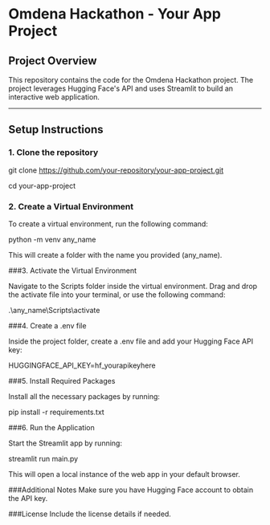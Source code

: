 # Omdena Hackathon - Your App Project

## Project Overview

This repository contains the code for the Omdena Hackathon project.  The project leverages Hugging Face's API and uses Streamlit to build an interactive web application.

---

## Setup Instructions

### 1. Clone the repository

git clone https://github.com/your-repository/your-app-project.git

cd your-app-project

### 2. Create a Virtual Environment

To create a virtual environment, run the following command:

python -m venv any_name

This will create a folder with the name you provided (any_name).

###3. Activate the Virtual Environment

Navigate to the Scripts folder inside the virtual environment.
Drag and drop the activate file into your terminal, or use the following command:

.\any_name\Scripts\activate

###4. Create a .env file

Inside the project folder, create a .env file and add your Hugging Face API key:

HUGGINGFACE_API_KEY=hf_yourapikeyhere

###5. Install Required Packages

Install all the necessary packages by running:

pip install -r requirements.txt

###6. Run the Application

Start the Streamlit app by running:

streamlit run main.py

This will open a local instance of the web app in your default browser.

###Additional Notes
Make sure you have Hugging Face account to obtain the API key.

###License
Include the license details if needed.

